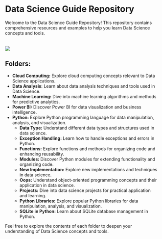 <!DOCTYPE html>
<html lang="en">
<head>
    
</head>
<style>
    img {
            max-width: 100%;
            height: auto;
            margin-top: 20px;
            background-color: transparent; /* Set image background to transparent */
        }
</style>
<body>

<h1>Data Science Guide Repository</h1>
<p>Welcome to the Data Science Guide Repository! This repository contains comprehensive resources and examples to help you learn Data Science concepts and tools.</p>
<img src = "https://e7.pngegg.com/pngimages/159/788/png-clipart-data-science-data-analysis-business-analyst-machine-learning-text-logo.png">

<h2>Folders:</h2>
<ul>
    <li><strong>Cloud Computing:</strong> Explore cloud computing concepts relevant to Data Science applications.</li>
    <li><strong>Data Analysis:</strong> Learn about data analysis techniques and tools used in Data Science.</li>
    <li><strong>Machine Learning:</strong> Dive into machine learning algorithms and methods for predictive analytics.</li>
    <li><strong>Power BI:</strong> Discover Power BI for data visualization and business intelligence.</li>
    <li>
        <strong>Python:</strong> Explore Python programming language for data manipulation, analysis, and visualization.
        <ul>
            <li><strong>Data Type:</strong> Understand different data types and structures used in data science.</li>
            <li><strong>Exception Handling:</strong> Learn how to handle exceptions and errors in Python.</li>
            <li><strong>Functions:</strong> Explore functions and methods for organizing code and enhancing reusability.</li>
            <li><strong>Modules:</strong> Discover Python modules for extending functionality and organizing code.</li>
            <li><strong>New Implementation:</strong> Explore new implementations and techniques in data science.</li>
            <li><strong>Oops:</strong> Understand object-oriented programming concepts and their application in data science.</li>
            <li><strong>Projects:</strong> Dive into data science projects for practical application and learning.</li>
            <li><strong>Python Libraries:</strong> Explore popular Python libraries for data manipulation, analysis, and visualization.</li>
            <li><strong>SQLite in Python:</strong> Learn about SQLite database management in Python.</li>
        </ul>
    </li>
</ul>

<p>Feel free to explore the contents of each folder to deepen your understanding of Data Science concepts and tools.</p>

</body>
</html>
